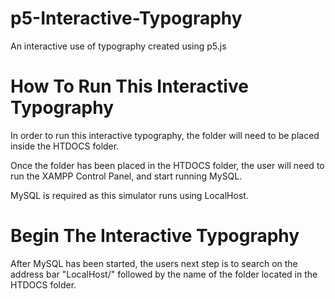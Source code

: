 # p5-Interactive-Typography
An interactive use of typography created using p5.js

# How To Run This Interactive Typography
In order to run this interactive typography, the folder will need to be placed inside the HTDOCS folder.

Once the folder has been placed in the HTDOCS folder, the user will need to run the XAMPP Control Panel, and start running MySQL.

MySQL is required as this simulator runs using LocalHost. 

# Begin The Interactive Typography
After MySQL has been started, the users next step is to search on the address bar "LocalHost/" followed by the name of the folder located in the HTDOCS folder. 


